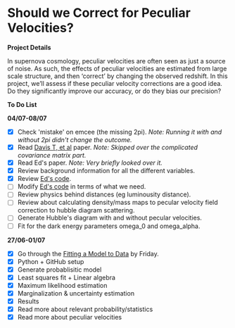 # Should we Correct for Peculiar Velocities?

**Project Details**

In supernova cosmology, peculiar velocities are often seen as just a source of noise.  As such, the effects of peculiar velocities are estimated from large scale structure, and then ‘correct’ by changing the observed redshift.  In this project, we’ll assess if these peculiar velocity corrections are a good idea.  Do they significantly improve our accuracy, or do they bias our precision?

**To Do List**

**04/07-08/07**
- [x] Check 'mistake' on emcee (the missing 2pi). *Note: Running it with and without 2pi didn't change the outcome.*
- [x] Read [Davis T, et al](http://arxiv.org/abs/1012.2912) paper. *Note: Skipped over the complicated covariance matrix part.*
- [x] Read Ed's paper. *Note: Very briefly looked over it.*
- [x] Review background information for all the different variables.
- [x] Review [Ed's code](https://github.com/EdMacaulay/Spectroscopic_SN_min_ChSq).
- [ ] Modify [Ed's code](https://github.com/EdMacaulay/Spectroscopic_SN_min_ChSq) in terms of what we need.
- [ ] Review physics behind distances (eg luminousity distance).
- [ ] Review about calculating density/mass maps to pecular velocity field correction to hubble diagram scattering.
- [ ] Generate Hubble's diagram with and without pecular velocities.
- [ ] Fit for the dark energy parameters omega_0 and omega_alpha.

**27/06-01/07**
- [x] Go through the [Fitting a Model to Data](http://dan.iel.fm/emcee/current/user/line/) by Friday.
- [x] Python + GitHub setup
- [x] Generate probablisitic model
- [x] Least squares fit + Linear algebra
- [x] Maximum likelihood estimation
- [x] Marginalization & uncertainty estimation
- [x] Results
- [x] Read more about relevant probability/statistics
- [x] Read more about peculiar velocities